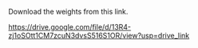 Download the weights from this link.

https://drive.google.com/file/d/13R4-zj1oSOtt1CM7zcuN3dvsS516S1OR/view?usp=drive_link